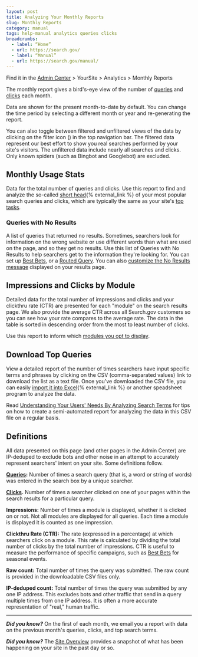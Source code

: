 ```yaml
---
layout: post
title: Analyzing Your Monthly Reports
slug: Monthly Reports
category: manual
tags: help-manual analytics queries clicks
breadcrumbs:
  - label: “Home”
  - url: https://search.gov/
  - label: “Manual”
  - url: https://search.gov/manual/
---
```


Find it in the [Admin Center](https://search.usa.gov/sites/) > YourSite > Analytics > Monthly Reports

The monthly report gives a bird's-eye view of the number of [queries](https://search.gov/manual/queries.html) and [clicks](https://search.gov/manual/clicks.html) each month.

Data are shown for the present month-to-date by default. You can change the time period by selecting a different month or year and re-generating the report.

You can also toggle between filtered and unfiltered views of the data by clicking on the filter icon (<i class="icon-filter"></i>) in the top navigation bar. The filtered data represent our best effort to show you real searches performed by your site's visitors. The unfiltered data include nearly all searches and clicks. Only known spiders (such as Bingbot and Googlebot) are excluded.

## Monthly Usage Stats

Data for the total number of queries and clicks. Use this report to find and analyze the so-called [short head](http://www.searchtools.com/analysis/long-tail.html){% external_link %} of your most popular search queries and clicks, which are typically the same as your site's [top tasks](http://www.usability.gov/tags/task-analysis/).

### Queries with No Results

A list of queries that returned no results. Sometimes, searchers look for information on the wrong website or use different words than what are used on the page, and so they get no results. Use this list of Queries with No Results to help searchers get to the information they're looking for. You can set up [Best Bets](https://search.gov/manual/best-bets.html), or a [Routed Query](https://search.gov/manual/routed-queries.html). You can also [customize the No Results message](https://search.gov/manual/no-results.html) displayed on your results page.

## Impressions and Clicks by Module

Detailed data for the total number of impressions and clicks and your clickthru rate (CTR) are presented for each "module" on the search results page. We also provide the average CTR across all Search.gov customers so you can see how your rate compares to the average rate. The data in the table is sorted in descending order from the most to least number of clicks.

Use this report to inform which [modules you opt to display](https://search.gov/manual/display-overview.html).

## Download Top Queries

View a detailed report of the number of times searchers have input specific terms and phrases by clicking on the CSV (comma-separated values) link to download the list as a text file. Once you've downloaded the CSV file, you can easily [import it  into Excel](https://support.office.com/en-us/article/Import-or-export-text-txt-or-csv-files-e8ab9ff3-be8d-43f1-9d52-b5e8a008ba5c){% external_link %} or another speadsheet program to analyze the data.

Read [Understanding Your Users' Needs By Analyzing Search Terms](https://www.digitalgov.gov/2013/10/24/understanding-your-users-needs-by-analyzing-search-terms/) for tips on how to create a semi-automated report for analyzing the data in this CSV file on a regular basis.

## Definitions

All data presented on this page (and other pages in the Admin Center) are IP-deduped to exclude bots and other noise in an attempt to accurately represent searchers' intent on your site. Some definitions follow.

**[Queries](https://search.gov/manual/queries.html):** Number of times a search query (that is, a word or string of words) was entered in the search box by a unique searcher.

**[Clicks](https://search.gov/manual/clicks.html).** Number of times a searcher clicked on one of your pages within the search results for a particular query.

**Impressions:** Number of times a module is displayed, whether it is clicked on or not. Not all modules are displayed for all queries. Each time a module is displayed it is counted as one impression.

**Clickthru Rate (CTR):** The rate (expressed in a percentage) at which searchers click on a module. This rate is calculated by dividing the total number of clicks by the total number of impressions. CTR is useful to measure the performance of specific campaigns, such as [Best Bets](https://search.gov/manual/best-bets.html) for seasonal events.

**Raw count:** Total number of times the query was submitted. The raw count is provided in the downloadable CSV files only.

**IP-deduped count:** Total number of times the query was submitted by any one IP address. This excludes bots and other traffic that send in a query multiple times from one IP address. It is often a more accurate representation of "real," human traffic.

---

***Did you know?*** On the first of each month, we email you a report with data on the previous month's queries, clicks, and top search terms.

***Did you know?*** The [Site Overview](https://search.gov/manual/site-overview.html) provides a snapshot of what has been happening on your site in the past day or so.
